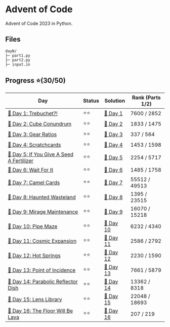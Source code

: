 # Advent of Code
Advent of Code 2023 in Python.

## Files
```
dayN/
├─ part1.py
├─ part2.py
├─ input.in
```

## Progress ⭐(30/50)
| Day | Status | Solution | Rank (Parts 1/2) |
| ----------- | ---------| -------- | --------- |
| [🎄 Day 1: Trebuchet?!](https://adventofcode.com/2023/day/1) | ⭐⭐ | [🎯 Day 1](2023/day1/)   | 7600 / 2852 |
| [🎄 Day 2: Cube Conundrum](https://adventofcode.com/2023/day/2) | ⭐⭐ | [🎯 Day 2](2023/day2/)   | 1833 / 1475 |
| [🎄 Day 3: Gear Ratios](https://adventofcode.com/2023/day/3) | ⭐⭐ | [🎯 Day 3](2023/day3/)   | 337 / 564 |
| [🎄 Day 4: Scratchcards](https://adventofcode.com/2023/day/4) | ⭐⭐ | [🎯 Day 4](2023/day4/)   | 1453 / 1598 |
| [🎄 Day 5: If You Give A Seed A Fertilizer](https://adventofcode.com/2023/day/5) | ⭐⭐ | [🎯 Day 5](2023/day5/)   | 2254 / 5717 |
| [🎄 Day 6: Wait For It](https://adventofcode.com/2023/day/6) | ⭐⭐ | [🎯 Day 6](2023/day6/)   | 1485 / 1758 |
| [🎄 Day 7: Camel Cards](https://adventofcode.com/2023/day/7) | ⭐⭐ | [🎯 Day 7](2023/day7/)   | 55512 / 49513 |
| [🎄 Day 8: Haunted Wasteland](https://adventofcode.com/2023/day/8) | ⭐⭐ | [🎯 Day 8](2023/day8/)   | 1395 / 23515 |
| [🎄 Day 9: Mirage Maintenance](https://adventofcode.com/2023/day/9) | ⭐⭐ | [🎯 Day 9](2023/day9/)   | 16070 / 15218 |
| [🎄 Day 10: Pipe Maze](https://adventofcode.com/2023/day/10) | ⭐⭐ | [🎯 Day 10](2023/day10/)   | 6232 / 4340 |
| [🎄 Day 11: Cosmic Expansion](https://adventofcode.com/2023/day/11) | ⭐⭐ | [🎯 Day 11](2023/day11/)   | 2586 / 2792 |
| [🎄 Day 12: Hot Springs](https://adventofcode.com/2023/day/12) | ⭐⭐ | [🎯 Day 12](2023/day12/)   | 2230 / 1590 |
| [🎄 Day 13: Point of Incidence](https://adventofcode.com/2023/day/13) | ⭐⭐ | [🎯 Day 13](2023/day13/)   | 7661 / 5879 |
| [🎄 Day 14: Parabolic Reflector Dish](https://adventofcode.com/2023/day/14) | ⭐⭐ | [🎯 Day 14](2023/day14/)   | 13362 / 8318 |
| [🎄 Day 15: Lens Library](https://adventofcode.com/2023/day/15) | ⭐⭐ | [🎯 Day 15](2023/day15/)   | 22048 / 18693 |
| [🎄 Day 16: The Floor Will Be Lava](https://adventofcode.com/2023/day/16) | ⭐⭐ | [🎯 Day 16](2023/day16/)   | 207 / 219 |
